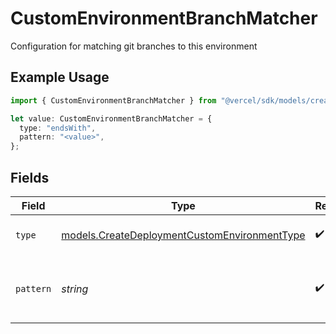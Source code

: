 # CustomEnvironmentBranchMatcher

Configuration for matching git branches to this environment

## Example Usage

```typescript
import { CustomEnvironmentBranchMatcher } from "@vercel/sdk/models/createdeploymentop.js";

let value: CustomEnvironmentBranchMatcher = {
  type: "endsWith",
  pattern: "<value>",
};
```

## Fields

| Field                                                                                              | Type                                                                                               | Required                                                                                           | Description                                                                                        |
| -------------------------------------------------------------------------------------------------- | -------------------------------------------------------------------------------------------------- | -------------------------------------------------------------------------------------------------- | -------------------------------------------------------------------------------------------------- |
| `type`                                                                                             | [models.CreateDeploymentCustomEnvironmentType](../models/createdeploymentcustomenvironmenttype.md) | :heavy_check_mark:                                                                                 | The type of matching to perform                                                                    |
| `pattern`                                                                                          | *string*                                                                                           | :heavy_check_mark:                                                                                 | The pattern to match against branch names                                                          |